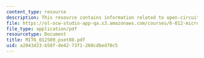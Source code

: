 ```yaml
---
content_type: resource
description: This resource contains information related to open-circuit time.
file: https://ol-ocw-studio-app-qa.s3.amazonaws.com/courses/6-012-microelectronic-devices-and-circuits-spring-2009/a2043d23b58fde4273f1260cdbed70c5_MIT6_012S09_pset08.pdf
file_type: application/pdf
resourcetype: Document
title: MIT6_012S09_pset08.pdf
uid: a2043d23-b58f-de42-73f1-260cdbed70c5
---
```

